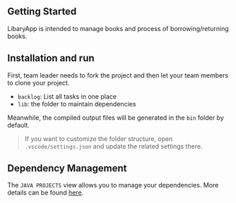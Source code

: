 ## Getting Started

LibaryApp is intended to manage books and process of borrowing/returning books.

## Installation and run

First, team leader needs to fork the project and then let your team members to clone your project.  

- `backlog`: List all tasks in one place
- `lib`: the folder to maintain dependencies

Meanwhile, the compiled output files will be generated in the `bin` folder by default.

> If you want to customize the folder structure, open `.vscode/settings.json` and update the related settings there.

## Dependency Management

The `JAVA PROJECTS` view allows you to manage your dependencies. More details can be found [here](https://github.com/microsoft/vscode-java-dependency#manage-dependencies).
